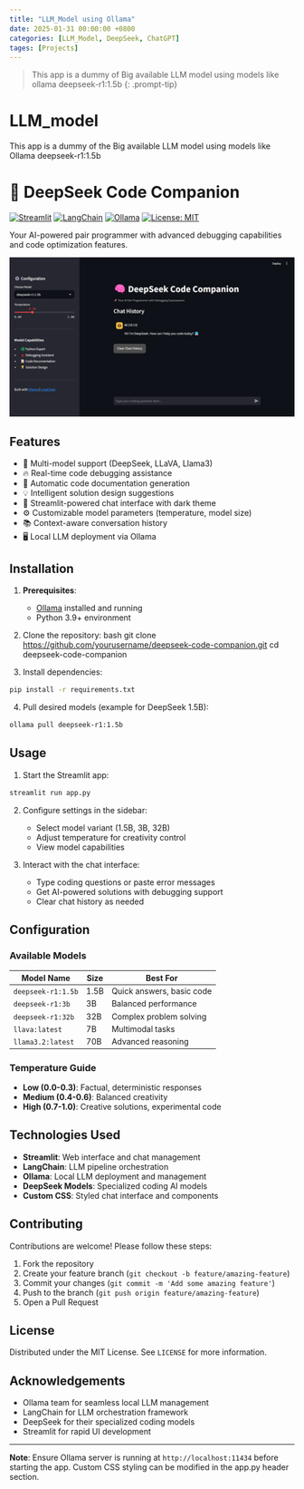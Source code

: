 ```yaml
---
title: "LLM_Model using Ollama"
date: 2025-01-31 00:00:00 +0800
categories: [LLM_Model, DeepSeek, ChatGPT]
tages: [Projects]
---
```



> This app is a dummy of Big available LLM model using models like ollama deepseek-r1:1.5b
{: .prompt-tip}

# LLM_model
 This app is a dummy of the Big available LLM model using models like Ollama deepseek-r1:1.5b 


# 🧠 DeepSeek Code Companion

[![Streamlit](https://img.shields.io/badge/Streamlit-FF4B4B?logo=streamlit&logoColor=white)](https://streamlit.io/)
[![LangChain](https://img.shields.io/badge/LangChain-00ADD8?logo=langchain&logoColor=white)](https://python.langchain.com/)
[![Ollama](https://img.shields.io/badge/Ollama-FFFFFF?logo=ollama&logoColor=black)](https://ollama.ai/)
[![License: MIT](https://img.shields.io/badge/License-MIT-yellow.svg)](https://opensource.org/licenses/MIT)

Your AI-powered pair programmer with advanced debugging capabilities and code optimization features.

![Demo Screenshot](https://github.com/AnuragSharma5893/LLM_model/blob/main/ui%20(2).png?raw=true)
## Features

- 🚀 Multi-model support (DeepSeek, LLaVA, Llama3)
- 🔥 Real-time code debugging assistance
- 📝 Automatic code documentation generation
- 💡 Intelligent solution design suggestions
- 🎨 Streamlit-powered chat interface with dark theme
- ⚙️ Customizable model parameters (temperature, model size)
- 📚 Context-aware conversation history
- 🖥️ Local LLM deployment via Ollama

## Installation

1. **Prerequisites**:
   - [Ollama](https://ollama.ai/) installed and running
   - Python 3.9+ environment

2. Clone the repository:
bash
git clone https://github.com/yourusername/deepseek-code-companion.git
cd deepseek-code-companion


3. Install dependencies:
```bash
pip install -r requirements.txt
```

4. Pull desired models (example for DeepSeek 1.5B):
```bash
ollama pull deepseek-r1:1.5b
```

## Usage

1. Start the Streamlit app:
```bash
streamlit run app.py
```

2. Configure settings in the sidebar:
   - Select model variant (1.5B, 3B, 32B)
   - Adjust temperature for creativity control
   - View model capabilities

3. Interact with the chat interface:
   - Type coding questions or paste error messages
   - Get AI-powered solutions with debugging support
   - Clear chat history as needed

## Configuration

### Available Models
| Model Name          | Size    | Best For                  |
|---------------------|---------|---------------------------|
| `deepseek-r1:1.5b`  | 1.5B    | Quick answers, basic code |
| `deepseek-r1:3b`    | 3B      | Balanced performance      |
| `deepseek-r1:32b`   | 32B     | Complex problem solving   |
| `llava:latest`      | 7B      | Multimodal tasks          |
| `llama3.2:latest`   | 70B     | Advanced reasoning        |

### Temperature Guide
- **Low (0.0-0.3)**: Factual, deterministic responses
- **Medium (0.4-0.6)**: Balanced creativity
- **High (0.7-1.0)**: Creative solutions, experimental code

## Technologies Used

- **Streamlit**: Web interface and chat management
- **LangChain**: LLM pipeline orchestration
- **Ollama**: Local LLM deployment and management
- **DeepSeek Models**: Specialized coding AI models
- **Custom CSS**: Styled chat interface and components

## Contributing

Contributions are welcome! Please follow these steps:
1. Fork the repository
2. Create your feature branch (`git checkout -b feature/amazing-feature`)
3. Commit your changes (`git commit -m 'Add some amazing feature'`)
4. Push to the branch (`git push origin feature/amazing-feature`)
5. Open a Pull Request

## License

Distributed under the MIT License. See `LICENSE` for more information.

## Acknowledgements

- Ollama team for seamless local LLM management
- LangChain for LLM orchestration framework
- DeepSeek for their specialized coding models
- Streamlit for rapid UI development

---

**Note**: Ensure Ollama server is running at `http://localhost:11434` before starting the app. Custom CSS styling can be modified in the app.py header section.




